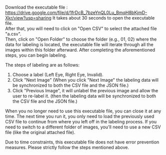 Download the executable file : https://drive.google.com/file/d/1frDcB_7bzeYnQL0Lu_BmqH8bKjmD-Xkr/view?usp=sharing
It takes about 30 seconds to open the executable file.  
After that, you will need to click on "Open CSV" to select the attached file "a.csv".  
Then, click on "Open Folder" to choose the folder (e.g., 01, 02) where the data for labeling is located, the executable file will iterate through all the images within this folder afterward.
After completing the aforementioned steps, you can begin labeling.  

The steps of labeling are as follows:  
1. Choose a label (Left Eye, Right Eye, Invalid).  
2. Click "Next Image" (When you click "Next Image" the labeling data will be synchronized to both the CSV file and the JSON file.)  
3. Click "Previous Image", it will unlabel the previous image and allow the user to re-label it. (then the labeling data will be synchronized to both the CSV file and the JSON file.)

When you no longer need to use this executable file, you can close it at any time. The next time you run it, you only need to load the previously used CSV file to continue from where you left off in the labeling process. If you need to switch to a different folder of images, you'll need to use a new CSV file (like the original attached file).

Due to time constraints, this executable file does not have error prevention measures. Please strictly follow the steps mentioned above.  
